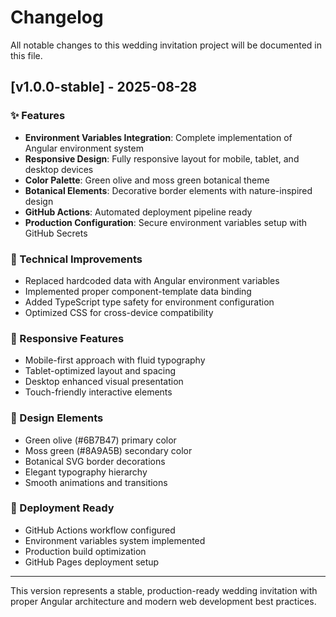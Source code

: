# Changelog

All notable changes to this wedding invitation project will be documented in this file.

## [v1.0.0-stable] - 2025-08-28

### ✨ Features
- **Environment Variables Integration**: Complete implementation of Angular environment system
- **Responsive Design**: Fully responsive layout for mobile, tablet, and desktop devices
- **Color Palette**: Green olive and moss green botanical theme
- **Botanical Elements**: Decorative border elements with nature-inspired design
- **GitHub Actions**: Automated deployment pipeline ready
- **Production Configuration**: Secure environment variables setup with GitHub Secrets

### 🔧 Technical Improvements
- Replaced hardcoded data with Angular environment variables
- Implemented proper component-template data binding
- Added TypeScript type safety for environment configuration
- Optimized CSS for cross-device compatibility

### 📱 Responsive Features
- Mobile-first approach with fluid typography
- Tablet-optimized layout and spacing
- Desktop enhanced visual presentation
- Touch-friendly interactive elements

### 🎨 Design Elements
- Green olive (#6B7B47) primary color
- Moss green (#8A9A5B) secondary color
- Botanical SVG border decorations
- Elegant typography hierarchy
- Smooth animations and transitions

### 🚀 Deployment Ready
- GitHub Actions workflow configured
- Environment variables system implemented
- Production build optimization
- GitHub Pages deployment setup

---

This version represents a stable, production-ready wedding invitation with proper Angular architecture and modern web development best practices.
